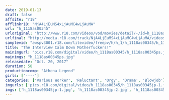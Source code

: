 ```yaml
---
date: 2019-01-13
draft: false
affsite: "r18"
afflinkr18: "NjA4LjEuMS4xLjAuMC4wLjAuMA"
url: "h_1118as00345"
urloriginal: "http://www.r18.com/videos/vod/movies/detail/-/id=h_1118as00345"
urlfinal: "http://media.r18.com/track/NjA4LjEuMS4xLjAuMC4wLjAuMA/videos/vod/movies/detail/-/id=h_1118as00345"
samplevid: "awspv3001.r18.com/litevideo/freepv/h/h_1/h_1118as00345/h_1118as00345_dmb_w.mp4"
title: "The Interview Calm Down Motherfuckers!"
mainimgurl: "pics.r18.com/digital/video/h_1118as00345/h_1118as00345ps.jpg"
mainimgs: "h_1118as00345ps.jpg"
releasedate: "Oct. 20, 2017"
duration: 58
productioncomp: "Athena Legend"
girls: ['----']
categories: ['Various Worker', 'Reluctant', 'Orgy', 'Drama', 'Blowjob']
imgurls: ['pics.r18.com/digital/video/h_1118as00345/h_1118as00345jp-1.jpg', 'pics.r18.com/digital/video/h_1118as00345/h_1118as00345jp-2.jpg', 'pics.r18.com/digital/video/h_1118as00345/h_1118as00345jp-3.jpg', 'pics.r18.com/digital/video/h_1118as00345/h_1118as00345jp-4.jpg', 'pics.r18.com/digital/video/h_1118as00345/h_1118as00345jp-5.jpg', 'pics.r18.com/digital/video/h_1118as00345/h_1118as00345jp-6.jpg', 'pics.r18.com/digital/video/h_1118as00345/h_1118as00345jp-7.jpg', 'pics.r18.com/digital/video/h_1118as00345/h_1118as00345jp-8.jpg', 'pics.r18.com/digital/video/h_1118as00345/h_1118as00345jp-9.jpg', 'pics.r18.com/digital/video/h_1118as00345/h_1118as00345jp-10.jpg', 'pics.r18.com/digital/video/h_1118as00345/h_1118as00345jp-11.jpg', 'pics.r18.com/digital/video/h_1118as00345/h_1118as00345jp-12.jpg', 'pics.r18.com/digital/video/h_1118as00345/h_1118as00345jp-13.jpg', 'pics.r18.com/digital/video/h_1118as00345/h_1118as00345jp-14.jpg', 'pics.r18.com/digital/video/h_1118as00345/h_1118as00345jp-15.jpg', 'pics.r18.com/digital/video/h_1118as00345/h_1118as00345jp-16.jpg', 'pics.r18.com/digital/video/h_1118as00345/h_1118as00345jp-17.jpg', 'pics.r18.com/digital/video/h_1118as00345/h_1118as00345jp-18.jpg', 'pics.r18.com/digital/video/h_1118as00345/h_1118as00345jp-19.jpg', 'pics.r18.com/digital/video/h_1118as00345/h_1118as00345jp-20.jpg']
imgs: ['h_1118as00345jp-1.jpg', 'h_1118as00345jp-2.jpg', 'h_1118as00345jp-3.jpg', 'h_1118as00345jp-4.jpg', 'h_1118as00345jp-5.jpg', 'h_1118as00345jp-6.jpg', 'h_1118as00345jp-7.jpg', 'h_1118as00345jp-8.jpg', 'h_1118as00345jp-9.jpg', 'h_1118as00345jp-10.jpg', 'h_1118as00345jp-11.jpg', 'h_1118as00345jp-12.jpg', 'h_1118as00345jp-13.jpg', 'h_1118as00345jp-14.jpg', 'h_1118as00345jp-15.jpg', 'h_1118as00345jp-16.jpg', 'h_1118as00345jp-17.jpg', 'h_1118as00345jp-18.jpg', 'h_1118as00345jp-19.jpg', 'h_1118as00345jp-20.jpg']
---
```

